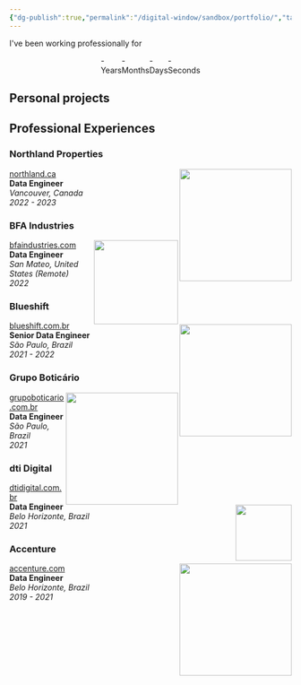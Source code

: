```yaml
---
{"dg-publish":true,"permalink":"/digital-window/sandbox/portfolio/","tags":["window-post"],"dgShowLocalGraph":true,"dgShowToc":true}
---
```





<link rel="stylesheet" href="https://pyscript.net/alpha/pyscript.css" /> <script defer src="https://pyscript.net/alpha/pyscript.js"></script>


I've been working professionally for

<div class="career-stats">
		<div style="display: inline-flex;flex-direction: row;flex-wrap: wrap;justify-content: center;width: 100%;align-items: center;">
			<span class="career_timer_card">
				<div id="career_timer_years" class="career_timer_value">-</div>
				<div class="career_timer_label">Years</div>
			</span>
			<span class="career_timer_card" >
				<div id="career_timer_months" class="career_timer_value">-</div>
				<div class="career_timer_label">Months</div>
			</span>
			<span class="career_timer_card" >
				<div id="career_timer_days" class="career_timer_value">-</div>
				<div class="career_timer_label">Days</div>
			</span>
			<span class="career_timer_card" >
				<div id="career_timer_seconds" class="career_timer_value">-</div>
				<div class="career_timer_label">Seconds</div>
			</span>
		</div>
</div>

## Personal projects

<div class="github-cards">
<div class="github-card" data-github="gabrielmmelo/osdearc" data-width="350" data-height="220" data-theme="default"></div>
<div class="github-card" data-github="gabrielmmelo/psql_parquet_s3_fdw" data-width="350" data-height="220" data-theme="default"></div>
</div>
<script src="//cdn.jsdelivr.net/github-cards/latest/widget.js"></script>


## Professional Experiences

<section class="jobs">
<div class="job">

<h3> Northland Properties </h3>

  <div class="heading">
    <img align="right" class="header job-company-logo" src="https://northland.ca/wp-content/uploads/2021/08/NorthlandProperties_Horiz_240px.svg" width="200px" />
    <div class="details">
      <a class="job-company-url" href="https://northland.ca/">northland.ca</a><br>
      <span><b>Data Engineer</b></span><br>
      <span><i>Vancouver, Canada</i></span><br>
      <span><i>2022 - 2023</i></span><br>
    </div>
  </div>
  <!-- description here -->
</div>

<div class="job">

<h3> BFA Industries </h3>

  <div class="heading">
    <img align="right" class="header job-company-logo" src="https://mma.prnewswire.com/media/1472361/BFA_Industries_Logo.jpg?p=facebook" width="150px" />
    <div class="details">
      <a class="job-company-url" href="https://www.bfaindustries.com/">bfaindustries.com</a><br>
      <span><b>Data Engineer</b></span><br>
      <span><i>San Mateo, United States (Remote)</i></span><br>
      <span><i>2022</i></span><br>
    </div>
  </div>
  <!-- description here -->
</div>

<div class="job">

<h3> Blueshift </h3>

  <div class="heading">
    <img align="right" class="header job-company-logo" src="https://blueshift.com.br/img/logo-blueshift.svg" width="200px" />
    <div class="details">
      <a class="job-company-url" href="https://blueshift.com.br/">blueshift.com.br</a><br>
      <span><b>Senior Data Engineer</b></span><br>
      <span><i>São Paulo, Brazil</i></span><br>
      <span><i>2021 - 2022</i></span><br>
    </div>
  </div>
  <!-- description here -->
</div>

<div class="job">

<h3> Grupo Boticário </h3>

  <div class="heading">
    <img align="right" class="header job-company-logo" src="https://d2908q01vomqb2.cloudfront.net/d435a6cdd786300dff204ee7c2ef942d3e9034e2/2022/06/21/botblog_image001-1.png" width="200px" />
    <div class="details">
      <a class="job-company-url" href="https://www.grupoboticario.com.br/">grupoboticario.com.br</a><br>
      <span><b>Data Engineer</b></span><br>
      <span><i>São Paulo, Brazil</i></span><br>
      <span><i>2021</i></span><br>
    </div>
  </div>
  <!-- description here -->
</div>

<div class="job">

<h3> dti Digital </h3>

  <div class="heading">
    <img align="right" class="header job-company-logo" src="https://avatars.githubusercontent.com/u/38961128?s=280&v=4" width="100px" />
    <div class="details">
      <a class="job-company-url" href="https://www.dtidigital.com.br/">dtidigital.com.br</a><br>
      <span><b>Data Engineer</b></span><br>
      <span><i>Belo Horizonte, Brazil</i></span><br>
      <span><i>2021</i></span><br>
    </div>
  </div>
  <!-- description here -->
</div>

<div class="job">

<h3> Accenture </h3>

  <div class="heading">
    <img align="right" class="header" src="https://www.creativevirtual.com/wp-content/uploads/2021/03/accenture-logo.png" width="200px" />
    <div class="details">
      <a href="https://www.accenture.com/us-en">accenture.com</a><br>
      <span class="job-position"><b>Data Engineer</b></span><br>
      <span class="job-location"><i>Belo Horizonte, Brazil</i></span><br>
      <span class="job-duration"><i>2019 - 2021</i></span><br>
    </div>
  </div>
  <!-- description here -->
</div>

</div>



<py-script src="https://gist.githubusercontent.com/GabrielMMelo/d1ce71596a0d7e02bb80b4188f1f8a1c/raw/career_timer.py"></py-script>